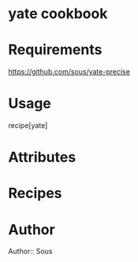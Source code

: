 # yate cookbook

# Requirements

https://github.com/sous/yate-precise

# Usage

recipe[yate]

# Attributes

# Recipes

# Author

Author:: Sous
